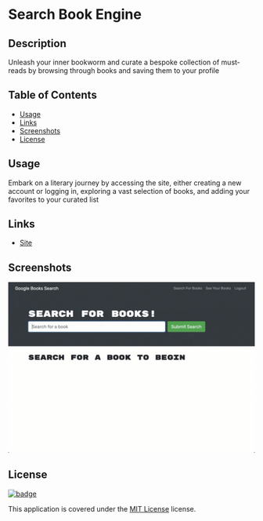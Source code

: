 # Search Book Engine 

## Description

Unleash your inner bookworm and curate a bespoke collection of must-reads by browsing through books and saving them to your profile

## Table of Contents

- [Usage](#usage)
- [Links](#links)
- [Screenshots](#screenshots)
- [License](#license)


## Usage

Embark on a literary journey by accessing the site, either creating a new account or logging in, exploring a vast selection of books, and adding your favorites to your curated list

## Links

- [Site](https://tochio-book-seach.herokuapp.com/)

## Screenshots

![Login](./images/mern.jpg)

## License

[![badge](https://img.shields.io/badge/license-MIT_License-purple)](https://choosealicense.com/licenses/mit)

This application is covered under the [MIT License](https://choosealicense.com/licenses/mit) license.




